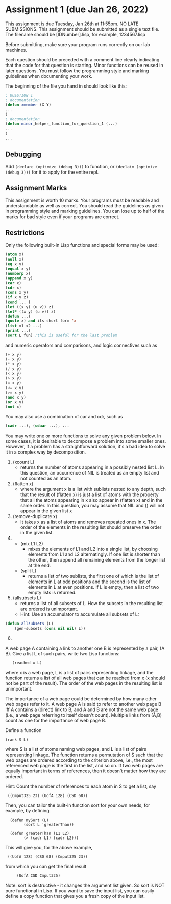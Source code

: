 # Assignment 1 (due Jan 26, 2022)

This assignment is due Tuesday, Jan 26th at 11:55pm. NO LATE SUBMISSIONS. This assignment should be submitted as a single text file. The filename should be [IDNumber].lisp, for example, 1234567.lisp

Before submitting, make sure your program runs correctly on our lab machines.

Each question should be preceded with a comment line clearly indicating that the code for that question is starting. Minor functions can be reused in later questions. You must follow the programming style and marking guidelines when documenting your work.

The beginning of the file you hand in should look like this:

```lisp
; QUESTION 1
; documentation
(defun xmember (X Y)
...
)
; documentation
(defun minor_helper_function_for_question_1 (...)
...
)
...
```

## Debugging

Add `(declare (optimize (debug 3)))` to function, or `(declaim (optimize (debug 3)))` for it to apply for the entire repl.


## Assignment Marks

This assignment is worth 10 marks. Your programs must be readable and understandable as well as correct. You should read the guidelines as given in programming style and marking guidelines. You can lose up to half of the marks for bad style even if your programs are correct.

## Restrictions

Only the following built-in Lisp functions and special forms may be used:

```lisp
(atom x)
(null x)
(eq x y)
(equal x y)
(numberp x)
(append x y)
(car x)
(cdr x)
(cons x y) 
(if x y z)
(cond ... ) 
(let ((x y) (u v)) z)
(let* ((x y) (u v)) z)
(defun ...)
(quote x) and its short form 'x
(list x1 x2 ...)
(print ...)
(sort L fun) ;this is useful for the last problem
```

and numeric operators and comparisons, and logic connectives such as

```lisp
(+ x y)
(- x y)
(* x y)
(/ x y)
(< x y)
(> x y)
(= x y)
(<= x y)
(>= x y)
(and x y)
(or x y)
(not x)
```

You may also use a combination of car and cdr, such as

``` lisp
(cadr ...), (cdaar ...), ...
```

You may write one or more functions to solve any given problem below. In some cases, it is desirable to decompose a problem into some smaller ones. However, if a problem has a straightforward solution, it's a bad idea to solve it in a complex way by decomposition.

1. (xcount L)
    * returns the number of atoms appearing in a possibly nested list L. In this question, an occurrence of NIL is treated as an empty list and not counted as an atom.
2. (flatten x)
    * where the argument x is a list with sublists nested to any depth, such that the result of (flatten x) is just a list of atoms with the property that all the atoms appearing in x also appear in (flatten x) and in the same order. In this question, you may assume that NIL and () will not appear in the given list x
3. (remove-duplicate x)
    * It takes x as a list of atoms and removes repeated ones in x. The order of the elements in the resulting list should preserve the order in the given list.
4.  
    * (mix L1 L2)
        * mixes the elements of L1 and L2 into a single list, by choosing elements from L1 and L2 alternatingly. If one list is shorter than the other, then append all remaining elements from the longer list at the end.
    * (split L)
        * returns a list of two sublists, the first one of which is the list of elements in L at odd positions and the second is the list of elements in L at even positions. If L is empty, then a list of two empty lists is returned.
5. (allsubsets L)
    * returns a list of all subsets of L. How the subsets in the resulting list are ordered is unimportant.
    * Hint: Use an accumulator to accumulate all subsets of L:

```lisp
(defun allsubsets (L)
    (gen-subsets (cons nil nil) L))
```

6. 

A web page A containing a link to another one B is represented by a pair, (A  B). Give a list L of such pairs, write two Lisp functions:

       (reached x L)
where x is a web page, L is a list of pairs representing linkage, and the function returns a list of all web pages that can be reached from x (x should not be part of the result). The order of the web pages in the resulting list is unimportant.

The importance of a web page could be determined by how many other web pages refer to it. A web page A is said to refer to another web page B iff A contains a (direct) link to B, and A and B are not the same web page (i.e., a web page referring to itself doesn't count). Multiple links from (A,B) count as one for the importance of web page B.

Define a function

    (rank S L)
where S is a list of atoms naming web pages, and L is a list of pairs representing linkage. The function returns a permutation of S such that the web pages are ordered according to the criterion above, i.e., the most referenced web page is the first in the list, and so on. If two web pages are equally important in terms of references, then it doesn't matter how they are ordered.

Hint: Count the number of references to each atom in S to get a list, say

     ((Cmput325 23) (UofA 128) (CSD 68))

Then, you can tailor the built-in function sort for your own needs, for example, by
defining

      (defun mySort (L)
            (sort L 'greaterThan))

      (defun greaterThan (L1 L2)
            (> (cadr L1) (cadr L2)))

This will give you, for the above example,

     ((UofA 128) (CSD 68) (Cmput325 23))

from which you can get the final result

         (UofA CSD Cmput325)

Note: sort is destructive - it changes the argument list given. So sort is NOT pure functional in Lisp. If you want to save the input list, you can easily define a copy function that gives you a fresh copy of the input list. 
